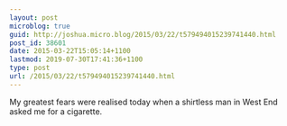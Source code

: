 ```yaml
---
layout: post
microblog: true
guid: http://joshua.micro.blog/2015/03/22/t579494015239741440.html
post_id: 38601
date: 2015-03-22T15:05:14+1100
lastmod: 2019-07-30T17:41:36+1100
type: post
url: /2015/03/22/t579494015239741440.html
---
```

My greatest fears were realised today when a shirtless man in West End asked me for a cigarette.
